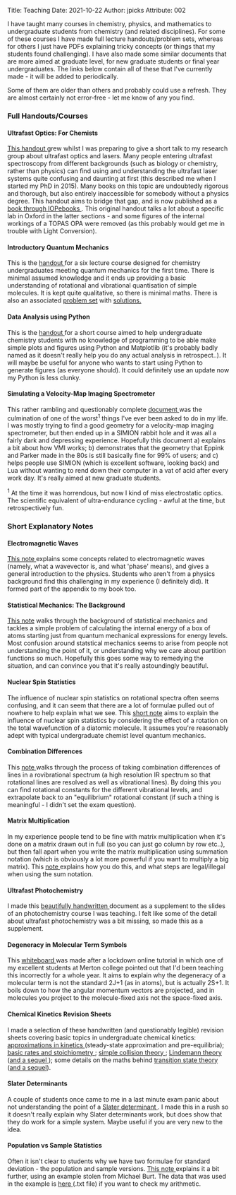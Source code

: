 Title: Teaching
Date: 2021-10-22
Author: jpicks
Attribute: 002

I have taught many courses in chemistry, physics, and mathematics to undergraduate students from chemistry (and related disciplines). For some of these courses I have made full lecture handouts/problem sets, whereas for others I just have PDFs explaining tricky concepts (or things that my students found challenging). I have also made some similar documents that are more aimed at graduate level, for new graduate students or final year undergraduates. The links below contain all of these that I've currently made - it will be added to periodically. 

Some of them are older than others and probably could use a refresh. They are almost certainly not error-free - let me know of any you find.



### Full Handouts/Courses

#### Ultrafast Optics: For Chemists
<a href="../pdfs/ultrafast_optics_for_chemists_v1-1.pdf" target="_blank"> This handout </a> grew whilst I was preparing to give a short talk to my research group about ultrafast optics and lasers. Many people entering ultrafast spectroscopy from different backgrounds (such as biology or chemistry, rather than physics) can find using and understanding the ultrafast laser systems quite confusing and daunting at first (this described me when I started my PhD in 2015). Many books on this topic are undoubtedly rigorous and thorough, but also entirely inaccessible for somebody without a physics degree. This handout aims to bridge that gap, and is now published as a <a href='https://iopscience.iop.org/book/978-0-7503-3659-8' target='_blank'> book through IOPebooks </a>. This original handout talks a lot about a specific lab in Oxford in the latter sections - and some figures of the internal workings of a TOPAS OPA were removed (as this probably would get me in trouble with Light Conversion). 

#### Introductory Quantum Mechanics
This is the <a href="../pdfs/introductory_quantum.pdf" target="_blank">handout </a>for a six lecture course designed for chemistry undergraduates meeting quantum mechanics for the first time. There is minimal assumed knowledge and it ends up providing a basic understanding of rotational and vibrational quantisation of simple molecules. It is kept quite qualitative, so there is minimal maths. There is also an associated <a href="../pdfs/problems.pdf" target="_blank">problem set</a> with <a href="../pdfs/solutions.pdf" target="_blank">solutions.</a>

#### Data Analysis using Python 
This is the <a href="../pdfs/data_analysis_using_python_v3.pdf" target="_blank">handout </a> for a short course aimed to help undergraduate chemistry students with no knowledge of programming to be able make simple plots and figures using Python and Matplotlib (it's probably badly named as it doesn't really help you do any actual analysis in retrospect..). It will maybe be useful for anyone who wants to start using Python to generate figures (as everyone should). It could definitely use an update now my Python is less clunky. 

#### Simulating a Velocity-Map Imaging Spectrometer
This rather rambling and questionably complete <a href="../pdfs/vmi_simulation.pdf" target="_blank">document </a> was the culmination of one of the worst<sup>1</sup> things I've ever been asked to do in my life. I was mostly trying to find a good geometry for a velocity-map imaging spectrometer, but then ended up in a SIMION rabbit hole and it was all a fairly dark and depressing experience. Hopefully this document a) explains a bit about how VMI works; b) demonstrates that the geometry that Eppink and Parker made in the 80s is still basically fine for 99% of users; and c) helps people use SIMION (which is excellent software, looking back) and Lua without wanting to rend down their computer in a vat of acid after every work day. It's really aimed at new graduate students.

<sup>1</sup> At the time it was horrendous, but now I kind of miss electrostatic optics. The scientific equivalent of ultra-endurance cycling - awful at the time, but retrospectively fun.
### Short Explanatory Notes

#### Electromagnetic Waves
<a href='../pdfs/EM_waves.pdf' target='_blank'> This note </a> explains some concepts related to electromagnetic waves (namely, what a wavevector is, and what 'phase' means), and gives a general introduction to the physics. Students who aren't from a physics background find this challenging in my experience (I definitely did). It formed part of the appendix to my book too.

#### Statistical Mechanics: The Background
<a href="../pdfs/statmech.pdf" target="_blank">This note</a> walks through the background of statistical mechanics and tackles a simple problem of calculating the internal energy of a box of atoms starting just from quantum mechanical expressions for energy levels. Most confusion around statstical mechanics seems to arise from people not understanding the point of it, or understanding why we care about partition functions so much. Hopefully this goes some way to remedying the situation, and can convince you that it's really astoundingly beautiful.

#### Nuclear Spin Statistics
The influence of nuclear spin statistics on rotational spectra often seems confusing, and it can seem that there are a lot of formulae pulled out of nowhere to help explain what we see. This <a href="../pdfs/spin_statistics.pdf" target="_blank">short note</a> aims to explain the influence of nuclear spin statistics by considering the effect of a rotation on the total wavefunction of a diatomic molecule. It assumes you're reasonably adept with typical undergraduate chemist level quantum mechanics.

#### Combination Differences
This <a href="../pdfs/combination_differences.pdf" target="_blank">note </a> walks through the process of taking combination differences of lines in a rovibrational spectrum (a high resolution IR spectrum so that rotational lines are resolved as well as vibrational lines). By doing this you can find rotational constants for the different vibrational levels, and extrapolate back to an "equilibrium" rotational constant (if such a thing is meaningful - I didn't set the exam question). 

#### Matrix Multiplication
In my experience people tend to be fine with matrix multiplication when it's done on a matrix drawn out in full (so you can just go column by row etc..), but then fall apart when you write the matrix multiplication using summation notation (which is obviously a lot more powerful if you want to multiply a big matrix). This <a href="../pdfs/matrix_multiplication.pdf" target="_blank">note </a> explains how you do this, and what steps are legal/illegal when using the sum notation. 

#### Ultrafast Photochemistry
I made this <a href="../pdfs/Photochem_supplement.pdf" target="_blank">beautifully handwritten </a> document as a supplement to the slides of an photochemistry course I was teaching. I felt like some of the detail about ultrafast photochemistry was a bit missing, so made this as a supplement. 

#### Degeneracy in Molecular Term Symbols
This <a href="../pdfs/Moleculartermsymboldegeneracy.pdf" target="_blank">whiteboard </a> was made after a lockdown online tutorial in which one of my excellent students at Merton college pointed out that I'd been teaching this incorrectly for a whole year. It aims to explain why the degeneracy of a molecular term is not the standard 2J+1 (as in atoms), but is actually 2S+1. It boils down to how the angular momentum vectors are projected, and in molecules you project to the molecule-fixed axis not the space-fixed axis. 

#### Chemical Kinetics Revision Sheets
I made a selection of these handwritten (and questionably legible) revision sheets covering basic topics in undergraduate chemical kinetics: <a href="../pdfs/approximations_in_kinetics.pdf" target="_blank">approximations in kinetics </a> (steady-state approximation and pre-equilibria); <a href="../pdfs/basic_kinetics.pdf" target="_blank">basic rates and stoichiometry </a>; <a href="../pdfs/collision_theory.pdf" target="_blank">simple collision theory </a>; <a href="../pdfs/lindemann_theory_1.pdf" target="_blank">Lindemann theory </a> (<a href="../pdfs/lindemann_theory_2.pdf" target="_blank">and a sequel </a>); some details on the maths behind <a href="../pdfs/maths_of_TST_1.pdf" target="_blank">transition state theory </a> (<a href="../pdfs/maths_of_TST_2.pdf" target="_blank">and a sequel</a>).   

#### Slater Determinants
A couple of students once came to me in a last minute exam panic about not understanding the point of a <a href="../pdfs/slater_determinants.pdf" target="_blank">Slater determinant </a>. I made this in a rush so it doesn't really explain why Slater determinants work, but does show that they do work for a simple system. Maybe useful if you are very new to the idea.  

#### Population vs Sample Statistics
Often it isn't clear to students why we have two formulae for standard deviation - the population and sample versions. <a href="../pdfs/population_vs_sample_detail.pdf" target="_blank">This note </a> explains it a bit further, using an example stolen from Michael Burt. The data that was used in the example is <a href="../pdfs/running_times.txt" target="_blank">here </a> (.txt file) if you want to check my arithmetic.



